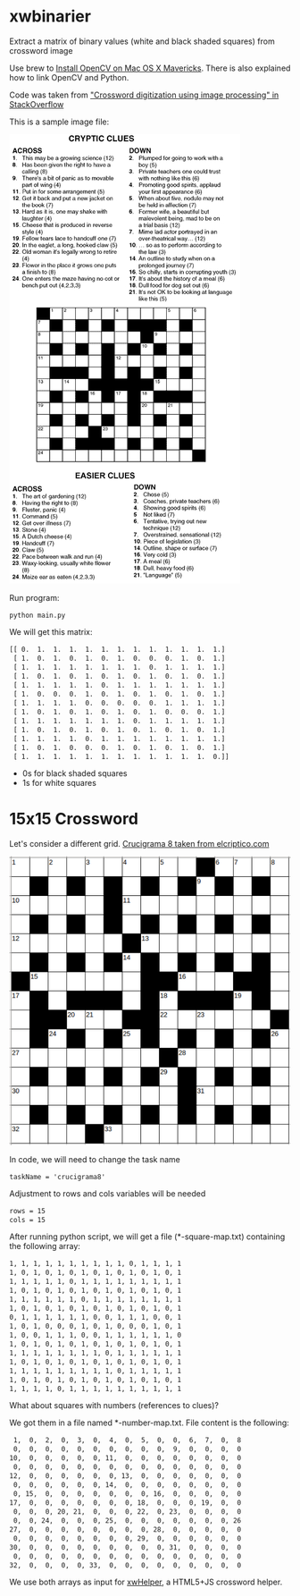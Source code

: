 xwbinarier
==========

Extract a matrix of binary values (white and black shaded squares) from crossword image

Use brew to [Install OpenCV on Mac OS X Mavericks](https://jjyap.wordpress.com/2014/05/24/installing-opencv-2-4-9-on-mac-osx-with-python-support/). There is also explained how to link OpenCV and Python.

Code was taken from ["Crossword digitization using image processing" in StackOverflow](http://stackoverflow.com/questions/16975556/crossword-digitization-using-image-processing)

This is a sample image file:

![13x13 crossword](./data/crossword/crossword.jpg)

Run program:

    python main.py
  
We will get this matrix:

    [[ 0.  1.  1.  1.  1.  1.  1.  1.  1.  1.  1.  1.  1.]
     [ 1.  0.  1.  0.  1.  0.  1.  0.  0.  0.  1.  0.  1.]
     [ 1.  1.  1.  1.  1.  1.  1.  1.  0.  1.  1.  1.  1.]
     [ 1.  0.  1.  0.  1.  0.  1.  0.  1.  0.  1.  0.  1.]
     [ 1.  1.  1.  1.  1.  0.  1.  1.  1.  1.  1.  1.  1.]
     [ 1.  0.  0.  0.  1.  0.  1.  0.  1.  0.  1.  0.  1.]
     [ 1.  1.  1.  1.  0.  0.  0.  0.  0.  1.  1.  1.  1.]
     [ 1.  0.  1.  0.  1.  0.  1.  0.  1.  0.  0.  0.  1.]
     [ 1.  1.  1.  1.  1.  1.  1.  0.  1.  1.  1.  1.  1.]
     [ 1.  0.  1.  0.  1.  0.  1.  0.  1.  0.  1.  0.  1.]
     [ 1.  1.  1.  1.  0.  1.  1.  1.  1.  1.  1.  1.  1.]
     [ 1.  0.  1.  0.  0.  0.  1.  0.  1.  0.  1.  0.  1.]
     [ 1.  1.  1.  1.  1.  1.  1.  1.  1.  1.  1.  1.  0.]]

- 0s for black shaded squares
- 1s for white squares

# 15x15 Crossword

Let's consider a different grid. [Crucigrama 8 taken from elcriptico.com](http://elcriptico.com/crucigrama-8/)

![15x15 cryptic crossword](./data/crucigrama8/crucigrama8.png)

In code, we will need to change the task name

    taskName = 'crucigrama8'

Adjustment to rows and cols variables will be needed

    rows = 15
    cols = 15

After running python script, we will get a file (*-square-map.txt) containing the following array:

    1, 1, 1, 1, 1, 1, 1, 1, 1, 1, 0, 1, 1, 1, 1
    1, 0, 1, 0, 1, 0, 1, 0, 1, 0, 1, 0, 1, 0, 1
    1, 1, 1, 1, 1, 0, 1, 1, 1, 1, 1, 1, 1, 1, 1
    1, 0, 1, 0, 1, 0, 1, 0, 1, 0, 1, 0, 1, 0, 1
    1, 1, 1, 1, 1, 1, 0, 1, 1, 1, 1, 1, 1, 1, 1
    1, 0, 1, 0, 1, 0, 1, 0, 1, 0, 1, 0, 1, 0, 1
    0, 1, 1, 1, 1, 1, 1, 0, 0, 1, 1, 1, 0, 0, 1
    1, 0, 1, 0, 0, 0, 1, 0, 1, 0, 0, 0, 1, 0, 1
    1, 0, 0, 1, 1, 1, 0, 0, 1, 1, 1, 1, 1, 1, 0
    1, 0, 1, 0, 1, 0, 1, 0, 1, 0, 1, 0, 1, 0, 1
    1, 1, 1, 1, 1, 1, 1, 1, 0, 1, 1, 1, 1, 1, 1
    1, 0, 1, 0, 1, 0, 1, 0, 1, 0, 1, 0, 1, 0, 1
    1, 1, 1, 1, 1, 1, 1, 1, 1, 0, 1, 1, 1, 1, 1
    1, 0, 1, 0, 1, 0, 1, 0, 1, 0, 1, 0, 1, 0, 1
    1, 1, 1, 1, 0, 1, 1, 1, 1, 1, 1, 1, 1, 1, 1

What about squares with numbers (references to clues)?

We got them in a file named *-number-map.txt. File content is the following:

     1,  0,  2,  0,  3,  0,  4,  0,  5,  0,  0,  6,  7,  0,  8
     0,  0,  0,  0,  0,  0,  0,  0,  0,  0,  9,  0,  0,  0,  0
    10,  0,  0,  0,  0,  0, 11,  0,  0,  0,  0,  0,  0,  0,  0
     0,  0,  0,  0,  0,  0,  0,  0,  0,  0,  0,  0,  0,  0,  0
    12,  0,  0,  0,  0,  0,  0, 13,  0,  0,  0,  0,  0,  0,  0
     0,  0,  0,  0,  0,  0, 14,  0,  0,  0,  0,  0,  0,  0,  0
     0, 15,  0,  0,  0,  0,  0,  0,  0, 16,  0,  0,  0,  0,  0
    17,  0,  0,  0,  0,  0,  0,  0, 18,  0,  0,  0, 19,  0,  0
     0,  0,  0, 20, 21,  0,  0,  0, 22,  0, 23,  0,  0,  0,  0
     0,  0, 24,  0,  0,  0, 25,  0,  0,  0,  0,  0,  0,  0, 26
    27,  0,  0,  0,  0,  0,  0,  0,  0, 28,  0,  0,  0,  0,  0
     0,  0,  0,  0,  0,  0,  0,  0, 29,  0,  0,  0,  0,  0,  0
    30,  0,  0,  0,  0,  0,  0,  0,  0,  0, 31,  0,  0,  0,  0
     0,  0,  0,  0,  0,  0,  0,  0,  0,  0,  0,  0,  0,  0,  0
    32,  0,  0,  0,  0, 33,  0,  0,  0,  0,  0,  0,  0,  0,  0

We use both arrays as input for [xwHelper](https://github.com/HartasCuerdas/xwHelper), a HTML5+JS crossword helper.
